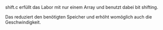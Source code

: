 shift.c erfüllt das Labor mit nur einem Array und benutzt dabei bit shifting.


Das reduziert den benötigten Speicher und erhöht womöglich auch die Geschwindigkeit.